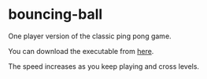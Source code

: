 bouncing-ball
=============

One player version of the classic ping pong game.

You can download the executable from [here](https://github.com/anujgarg128/bouncing-ball/blob/master/Bouncing%20Ball/bin/Debug/Bouncing%20Ball.exe?raw=true).

The speed increases as you keep playing and cross levels.
